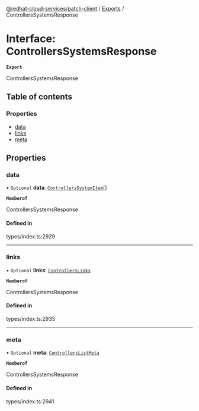[@redhat-cloud-services/patch-client](../README.md) / [Exports](../modules.md) / ControllersSystemsResponse

# Interface: ControllersSystemsResponse

**`Export`**

ControllersSystemsResponse

## Table of contents

### Properties

- [data](ControllersSystemsResponse.md#data)
- [links](ControllersSystemsResponse.md#links)
- [meta](ControllersSystemsResponse.md#meta)

## Properties

### data

• `Optional` **data**: [`ControllersSystemItem`](ControllersSystemItem.md)[]

**`Memberof`**

ControllersSystemsResponse

#### Defined in

types/index.ts:2929

___

### links

• `Optional` **links**: [`ControllersLinks`](ControllersLinks.md)

**`Memberof`**

ControllersSystemsResponse

#### Defined in

types/index.ts:2935

___

### meta

• `Optional` **meta**: [`ControllersListMeta`](ControllersListMeta.md)

**`Memberof`**

ControllersSystemsResponse

#### Defined in

types/index.ts:2941
